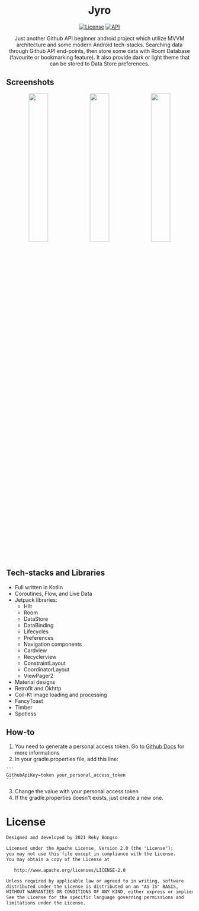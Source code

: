 <h1 align="center">Jyro</h1>
<p align="center">
  <a href="https://opensource.org/licenses/Apache-2.0"><img alt="License" src="https://img.shields.io/badge/License-Apache%202.0-blue.svg"/></a>
  <a href="https://android-arsenal.com/api?level=21"><img alt="API" src="https://img.shields.io/badge/API-21%2B-brightgreen.svg?style=flat"/></a>
</p>
<p align="center">
Just another Github API beginner android project which utilize MVVM architecture and some modern Android tech-stacks.
Searching data through Github API end-points, then store some data with Room Database (favourite or bookmarking feature).
It also provide dark or light theme that can be stored to Data Store preferences.
</p>

## Screenshots
<p align="center">
<img src="https://raw.githubusercontent.com/rekybongso/jyro/main/screenshots/20211105_125701.jpg" width="32%"/>
<img src="https://raw.githubusercontent.com/rekybongso/jyro/main/screenshots/20211105_123304.jpg" width="32%"/>
<img src="https://raw.githubusercontent.com/rekybongso/jyro/main/screenshots/20211105_123312.jpg" width="32%"/>
</p>

## Tech-stacks and Libraries
- Full written in Kotlin
- Coroutines, Flow, and Live Data
- Jetpack libraries:
  - Hilt
  - Room
  - DataStore
  - DataBinding
  - Lifecycles
  - Preferences
  - Navigation components
  - Cardview
  - Recyclerview
  - ConstraintLayout
  - CoordinatorLayout
  - ViewPager2
- Material designs
- Retrofit and Okhttp
- Coil-Kt image loading and processing
- FancyToast
- Timber
- Spotless

## How-to
1. You need to generate a personal access token. Go to [Github Docs](https://docs.github.com/en/authentication/keeping-your-account-and-data-secure/creating-a-personal-access-token) for more informations
2. In your gradle.properties file, add this line: 
```` 
```
GithubApiKey=token your_personal_access_token
```
```` 
3. Change the value with your personal access token
4. If the gradle.properties doesn't exists, just create a new one.

# License
```xml
Designed and developed by 2021 Reky Bongso

Licensed under the Apache License, Version 2.0 (the "License");
you may not use this file except in compliance with the License.
You may obtain a copy of the License at

   http://www.apache.org/licenses/LICENSE-2.0

Unless required by applicable law or agreed to in writing, software
distributed under the License is distributed on an "AS IS" BASIS,
WITHOUT WARRANTIES OR CONDITIONS OF ANY KIND, either express or implied.
See the License for the specific language governing permissions and
limitations under the License.
```
